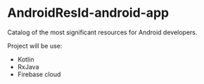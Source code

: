 # AndroidResId-android-app

Catalog of the most significant resources for Android developers.

Project will be use:
* Kotlin
* RxJava
* Firebase cloud
